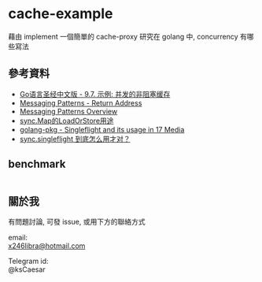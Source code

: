 # cache-example

藉由 implement 一個簡單的 cache-proxy 
研究在 golang 中, concurrency 有哪些寫法

## 參考資料

- [Go语言圣经中文版 - 9.7. 示例: 并发的非阻塞缓存](https://github.com/gopl-zh/gopl-zh.github.com/blob/master/ch9/ch9-07.md?fbclid=IwAR0sVeVwXrDVxT0Ozh0vcSTxVJV-scl_ZA-vCDFkJE9HqiyRBDkSrnOpWc8)
- [Messaging Patterns - Return Address](https://www.enterpriseintegrationpatterns.com/patterns/messaging/ReturnAddress.html)
- [Messaging Patterns Overview](https://www.enterpriseintegrationpatterns.com/patterns/messaging/)
- [sync.Map的LoadOrStore用途](https://xnum.github.io/2018/11/syncmap-loadorstore/)
- [golang-pkg - Singleflight and its usage in 17 Media](https://github.com/golangtw/GolangTaiwanGathering/blob/master/meetup/gtg51/slides/singleflight-for-meetup.pdf)
- [sync.singleflight 到底怎么用才对？](https://www.cyningsun.com/01-11-2021/golang-concurrency-singleflight.html)

## benchmark

```bash

```

## 關於我

有問題討論, 可發 issue, 或用下方的聯絡方式

email:  
x246libra@hotmail.com

Telegram id:  
@ksCaesar